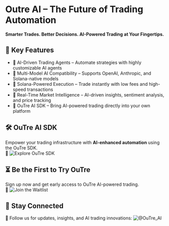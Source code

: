 # Outre AI – The Future of Trading Automation 
**Smarter Trades. Better Decisions. AI-Powered Trading at Your Fingertips.** 


## 🌟 Key Features
- 🔹 AI-Driven Trading Agents – Automate strategies with highly customizable AI agents
- 🔹 Multi-Model AI Compatibility – Supports OpenAI, Anthropic, and Solana-native models
- 🔹 Solana-Powered Execution – Trade instantly with low fees and high-speed transactions
- 🔹 Real-Time Market Intelligence – AI-driven insights, sentiment analysis, and price tracking
- 🔹 OuTre AI SDK – Bring AI-powered trading directly into your own platform

## 🛠 OuTre AI SDK
Empower your trading infrastructure with **AI-enhanced automation** using the OuTre SDK. <br>
🔗 ![Explore OuTre SDK](https://activity-graph.herokuapp.com/graph?username=Xaven-AI-Labs&theme=react-dark)

## ⏳ Be the First to Try OuTre
Sign up now and get early access to OuTre AI-powered trading. <br>
🔗 ![Join the Waitlist](https://outre.app/portfolio)

## 📢 Stay Connected
🚀 Follow us for updates, insights, and AI trading innovations: ![@OuTre_AI](https://x.com/Outre_AI)



<!--
**Outre-AI/Outre-AI** is a ✨ _special_ ✨ repository because its `README.md` (this file) appears on your GitHub profile.

Here are some ideas to get you started:

- 🔭 I’m currently working on ...
- 🌱 I’m currently learning ...
- 👯 I’m looking to collaborate on ...
- 🤔 I’m looking for help with ...
- 💬 Ask me about ...
- 📫 How to reach me: ...
- 😄 Pronouns: ...
- ⚡ Fun fact: ...
-->
